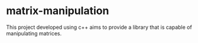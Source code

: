 # matrix-manipulation
This project developed using c++ aims to provide a library that is capable of manipulating matrices.

